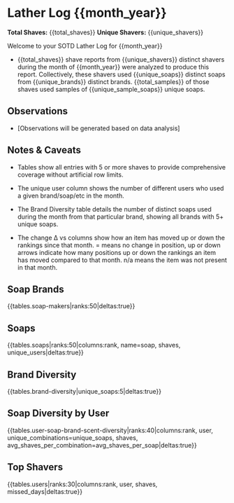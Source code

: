 # Lather Log {{month_year}}

**Total Shaves:** {{total_shaves}}
**Unique Shavers:** {{unique_shavers}}

Welcome to your SOTD Lather Log for {{month_year}}

* {{total_shaves}} shave reports from {{unique_shavers}} distinct shavers during the month of {{month_year}} were analyzed to produce this report. Collectively, these shavers used {{unique_soaps}} distinct soaps from {{unique_brands}} distinct brands. {{total_samples}} of those shaves used samples of {{unique_sample_soaps}} unique soaps.

## Observations

* [Observations will be generated based on data analysis]

## Notes & Caveats

* Tables show all entries with 5 or more shaves to provide comprehensive coverage without artificial row limits.

* The unique user column shows the number of different users who used a given brand/soap/etc in the month.

* The Brand Diversity table details the number of distinct soaps used during the month from that particular brand, showing all brands with 5+ unique soaps.

* The change Δ vs columns show how an item has moved up or down the rankings since that month. = means no change in position, up or down arrows indicate how many positions up or down the rankings an item has moved compared to that month. n/a means the item was not present in that month.

## Soap Brands

{{tables.soap-makers|ranks:50|deltas:true}}

## Soaps

{{tables.soaps|ranks:50|columns:rank, name=soap, shaves, unique_users|deltas:true}}

## Brand Diversity

{{tables.brand-diversity|unique_soaps:5|deltas:true}}

## Soap Diversity by User

{{tables.user-soap-brand-scent-diversity|ranks:40|columns:rank, user, unique_combinations=unique_soaps, shaves, avg_shaves_per_combination=avg_shaves_per_soap|deltas:true}}

## Top Shavers

{{tables.users|ranks:30|columns:rank, user, shaves, missed_days|deltas:true}}
